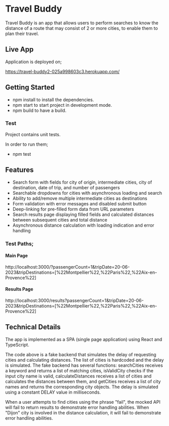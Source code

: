 # Travel Buddy

Travel Buddy is an app that allows users to perform searches to know the distance of a route that may consist of 2 or more cities, to enable them to plan their travel.

## Live App

Application is deployed on;

https://travel-buddy2-025a998603c3.herokuapp.com/

## Getting Started

- npm install to install the dependencies.
- npm start to start project in development mode.
- npm build to have a build.

### Test

Project contains unit tests.

In order to run them;

- npm test

## Features

- Search form with fields for city of origin, intermediate cities, city of destination, date of trip, and number of passengers
- Searchable dropdowns for cities with asynchronous loading and search
- Ability to add/remove multiple intermediate cities as destinations
- Form validation with error messages and disabled submit button
- Deep-linking for pre-filled form data from URL parameters
- Search results page displaying filled fields and calculated distances between subsequent cities and total distance
- Asynchronous distance calculation with loading indication and error handling

### Test Paths;

#### Main Page
http://localhost:3000/?passengerCount=1&tripDate=20-06-2023&tripDestinations=[%22Montpellier%22,%22Paris%22,%22Aix-en-Provence%22]


#### Results Page
http://localhost:3000/results?passengerCount=1&tripDate=20-06-2023&tripDestinations=[%22Montpellier%22,%22Paris%22,%22Aix-en-Provence%22]

## Technical Details

The app is implemented as a SPA (single page application) using React and TypeScript.

The code above is a fake backend that simulates the delay of requesting cities and calculating distances. The list of cities is hardcoded and the delay is simulated. The fake backend has several functions: searchCities receives a keyword and returns a list of matching cities, isValidCity checks if the input city name is valid, calculateDistances receives a list of cities and calculates the distances between them, and getCities receives a list of city names and returns the corresponding city objects. The delay is simulated using a constant DELAY value in milliseconds.

When a user attempts to find cities using the phrase "fail", the mocked API will fail to return results to demonstrate error handling abilities. When "Dijon" city is involved in the distance calculation, it will fail to demonstrate error handling abilities.